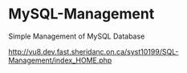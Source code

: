 # MySQL-Management
Simple Management of MySQL Database

http://vu8.dev.fast.sheridanc.on.ca/syst10199/SQL-Management/index_HOME.php
